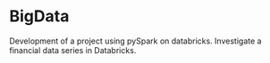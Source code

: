 # BigData

Development of a  project using pySpark on databricks.
Investigate a financial data series in Databricks.
